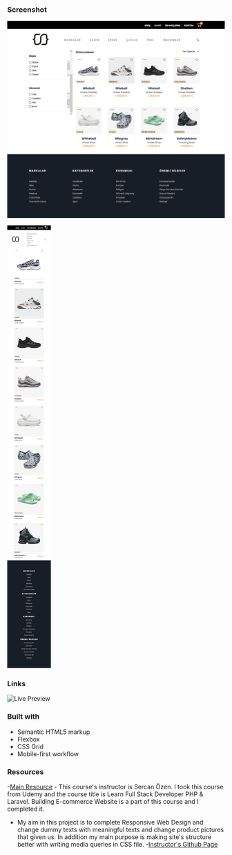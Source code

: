 ### Screenshot
![Desktop Design](e-commerceUI-DesktopScreenshot.png)

![Mobile Design](e-commerceUI-MobileScreenShot.png)

### Links
![Live Preview]([https://66b0019a0e15ab0fbd459baf--charming-tulumba-5f0cbb.netlify.app](https://66b0019a0e15ab0fbd459baf--charming-tulumba-5f0cbb.netlify.app))

### Built with
- Semantic HTML5 markup
- Flexbox
- CSS Grid
- Mobile-first workflow

### Resources
-[Main Resource](www.udemy.com/php-laravel-ecommerce/learn) - This course's instructor is Sercan Özen. I took this course from Udemy and the course title is Learn Full Stack Developer PHP & Laravel. Building E-commerce Website is a part of this course and I completed it.
- My aim in this project is to complete Responsive Web Design and change dummy texts with meaningful texts and change product pictures that given us. In addition my main purpose is making site's structure better with writing media queries in CSS file.
-[Instructor's Github Page](https://github.com/sercannozenn)
